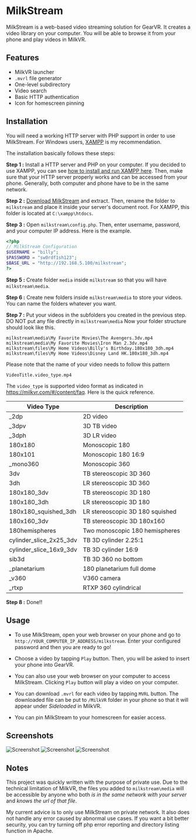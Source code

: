 MilkStream
==========

MilkStream is a web-based video streaming solution for GearVR. It creates a video library on your computer. You will be able to browse it from your phone and play videos in MilkVR.

Features
--------
- MilkVR launcher
- `.mvrl` file generator
- One-level subdirectory
- Video search
- Basic HTTP authentication
- Icon for homescreen pinning


Installation
------------
You will need a working HTTP server with PHP support in order to use MilkStream. For Windows users, [XAMPP](https://www.apachefriends.org/index.html) is my recommendation.

The installation basically follows these steps:

**Step 1 :** Install a HTTP server and PHP on your computer. If you decided to use XAMPP, you can see [how to install and run XAMPP here](http://www.wikihow.com/Install-XAMPP-for-Windows). Then, make sure that your HTTP server properly works and can be accessed from your phone. Generally, both computer and phone have to be in the same network.

**Step 2 :** [Download MilkStream](https://github.com/deuteronx/milkstream/archive/master.zip) and extract. Then, rename the folder to `milkstream` and place it inside your server's document root. For XAMPP, this folder is located at `C:\xampp\htdocs`.

**Step 3 :** Open `milkstream\config.php`. Then, enter username, password, and your computer IP address. Here is the example.
```php
<?php
// MilkStream Configuration
$USERNAME = "billy";
$PASSWORD = "sw0rdf1sh123";
$BASE_URL = "http://192.168.5.100/milkstream";
?>
```

**Step 5 :** Create folder `media` inside `milkstream` so that you will have `milkstream\media`.

**Step 6 :** Create new folders inside `milkstream\media` to store your videos. You can name the folders whatever you want.  

**Step 7 :** Put your videos in the subfolders you created in the previous step. DO NOT put any file directly in `milkstream\media` Now your folder structure should look like this.
```
milkstream\media\My Favorite Movies\The Avengers.3dv.mp4
milkstream\media\My Favorite Movies\Iron Man 2.3dv.mp4
milkstream\files\My Home Videos\Billy's Birthday.180x180_3dh.mp4
milkstream\files\My Home Videos\Disney Land HK.180x180_3dh.mp4
```
Please note that the name of your video needs to follow this pattern 
```
VideoTitle.video_type.mp4
```
The `video_type` is supported video format as indicated in https://milkvr.com/#/content/faq. Here is the quick reference.

| Video Type              | Description                     |
|-------------------------|---------------------------------|
| _2dp                    | 2D video                        |
| _3dpv                   | 3D TB video                     |
| _3dph                   | 3D LR video                     |
| 180x180                 | Monoscopic 180                  |
| 180x101                 | Monoscopic 180 16:9             |
| _mono360                | Monoscopic 360                  |
| 3dv                     | TB stereoscopic 3D 360          |
| 3dh                     | LR stereoscopic 3D 360          |
| 180x180_3dv             | TB stereoscopic 3D 180          |
| 180x180_3dh             | LR stereoscopic 3D 180          |
| 180x180_squished_3dh    | LR stereoscopic 3D 180 squished |
| 180x160_3dv             | TB stereoscopic 3D 180x160      |
| 180hemispheres          | Two monoscopic 180 hemispheres  |
| cylinder_slice_2x25_3dv | TB 3D cylinder 2.25:1           |
| cylinder_slice_16x9_3dv | TB 3D cylinder 16:9             |
| sib3d                   | TB 3D 360 no bottom             |
| _planetarium            | 180 planetarium full dome       |
| _v360                   | V360 camera                     |
| _rtxp                   | RTXP 360 cylindrical            |

**Step 8 :** Done!!


Usage
-----
- To use MilkStream, open your web browser on your phone and go to `http://YOUR_COMPUTER_IP_ADDRESS/milkstream`. Enter your configured password and then you are ready to go!

- Choose a video by tapping `Play` button. Then, you will be asked to insert your phone into GearVR.

- You can also use your web browser on your computer to access MilkStream. Clicking `Play` button will play a video on your computer.

- You can download `.mvrl` for each video by tapping `MVRL` button. The downloaded file can be put to `/MilkVR` folder in your phone so that it will appear under *Sideloaded* in MilkVR.

- You can pin MilkStream to your homescreen for easier access.


Screenshots
-----------
![Screenshot](https://raw.githubusercontent.com/deuteronx/milkstream/screenshots/library.png "Library")
![Screenshot](https://raw.githubusercontent.com/deuteronx/milkstream/screenshots/browse.png "Browse")
![Screenshot](https://raw.githubusercontent.com/deuteronx/milkstream/screenshots/search.png "Search")

Notes
-----
This project was quickly written with the purpose of private use. Due to the technical limitation of MilkVR, the files you added to `milkstream\media` will be accessible by anyone who both *is in the same network with your server* and *knows the url of that file*.

My current advice is to only use MilkStream on private network. It also does not handle any error caused by abnormal use cases. If you want a bit better security, you can try turning off php error reporting and directory listing function in Apache.

